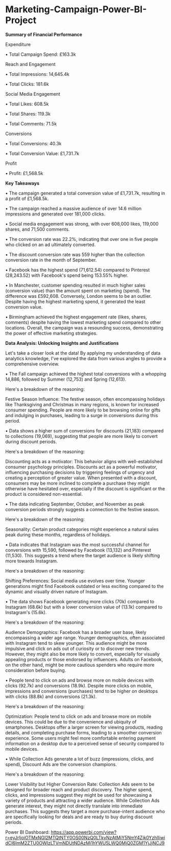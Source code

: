 # Marketing-Campaign-Power-BI-Project
**Summary of Financial Performance**

Expenditure

•	Total Campaign Spend: £163.3k

Reach and Engagement

•	Total Impressions: 14,645.4k

•	Total Clicks: 181.6k

Social Media Engagement

•	Total Likes: 608.5k

•	Total Shares: 119.3k

•	Total Comments: 71.5k

Conversions

•	Total Conversions: 40.3k

•	Total Conversion Value: £1,731.7k

Profit

•	Profit: £1,568.5k

**Key Takeaways**

•	The campaign generated a total conversion value of £1,731.7k, resulting in a profit of £1,568.5k.

•	The campaign reached a massive audience of over 14.6 million impressions and generated over 181,000 clicks.

•	Social media engagement was strong, with over 608,000 likes, 119,000 shares, and 71,500 comments.

•	The conversion rate was 22.2%, indicating that over one in five people who clicked on an ad ultimately converted.

•	The discount conversion rate was 559 higher than the collection conversion rate in the month of September.

•	Facebook has the highest spend (71,612.54) compared to Pinterest (28,243.52) with Facebook's spend being 153.55% higher.

•	In Manchester, customer spending resulted in much higher sales (conversion value) than the amount spent on marketing (spend). The difference was £592,608. Conversely, London seems to be an outlier. Despite having the highest marketing spend, it generated the least conversion value.

•	Birmingham achieved the highest engagement rate (likes, shares, comments) despite having the lowest marketing spend compared to other locations.
Overall, the campaign was a resounding success, demonstrating the power of effective marketing strategies.



**Data Analysis: Unlocking Insights and Justifications**

Let's take a closer look at the data! By applying my understanding of data analytics knowledge, I've explored the data from various angles to provide a comprehensive overview.



• The Fall campaign achieved the highest total conversions with a whopping 14,886, followed by Summer (12,753) and Spring (12,613). 

Here's a breakdown of the reasoning:

Festive Season Influence: The festive season, often encompassing holidays like Thanksgiving and Christmas in many regions, is known for increased consumer spending. People are more likely to be browsing online for gifts and indulging in purchases, leading to a surge in conversions during this period.


• Data shows a higher sum of conversions for discounts (21,183) compared to collections (19,069), suggesting that people are more likely to convert during discount periods.

Here's a breakdown of the reasoning:

Discounting acts as a motivator: This behavior aligns with well-established consumer psychology principles. Discounts act as a powerful motivator, influencing purchasing decisions by triggering feelings of urgency and creating a perception of greater value. When presented with a discount, consumers may be more inclined to complete a purchase they might otherwise have hesitated over, especially if the discount is significant or the product is considered non-essential.

• The data indicating September, October, and November as peak conversion periods strongly suggests a connection to the festive season.

Here's a breakdown of the reasoning:

Seasonality: Certain product categories might experience a natural sales peak during these months, regardless of holidays.

• Data indicates that Instagram was the most successful channel for conversions with 15,590, followed by Facebook (13,132) and Pinterest (11,530). This suggests a trend where the target audience is likely shifting more towards Instagram.

Here's a breakdown of the reasoning:

Shifting Preferences: Social media use evolves over time. Younger generations might find Facebook outdated or less exciting compared to the dynamic and visually driven nature of Instagram.

• The data shows Facebook generating more clicks (70k) compared to Instagram (68.6k) but with a lower conversion value of (13.1k) compared to Instagram's (15.6k).

Here's a breakdown of the reasoning:

Audience Demographics: Facebook has a broader user base, likely encompassing a wider age range. Younger demographics, often associated with Instagram tend to skew younger. This audience might be more impulsive and click on ads out of curiosity or to discover new trends. However, they might also be more likely to convert, especially for visually appealing products or those endorsed by influencers. Adults on Facebook, on the other hand, might be more cautious spenders who require more consideration before buying.

• People tend to click on ads and browse more on mobile devices with clicks (92.7k) and conversions (18.9k). Despite more clicks on mobile, impressions and conversions (purchases) tend to be higher on desktops with clicks (88.8k) and conversions (21.3k).

Here's a breakdown of the reasoning:

Optimization: People tend to click on ads and browse more on mobile devices. This could be due to the convenience and ubiquity of smartphones. Desktops offer a larger screen for viewing products, reading details, and completing purchase forms, leading to a smoother conversion experience. Some users might feel more comfortable entering payment information on a desktop due to a perceived sense of security compared to mobile devices.

• While Collection Ads generate a lot of buzz (impressions, clicks, and spend), Discount Ads are the conversion champions.

Here's a breakdown of the reasoning:

Lower Visibility but Higher Conversion Rate: Collection Ads seem to be designed for broader reach and product discovery. The higher spend, clicks, and impressions suggest they might be used for showcasing a variety of products and attracting a wider audience. While Collection Ads generate interest, they might not directly translate into immediate purchases. This suggests they target a more purchase-intent audience who are specifically looking for deals and are ready to buy during discount periods.



Power BI Dashboard: https://app.powerbi.com/view?r=eyJrIjoiOTMxNGI2MTQtNTY0OS00NzQ0LTkyNzAtMjY5NmY4Zjk0YzhlIiwidCI6ImM2ZTU0OWIzLTVmNDUtNDAzMi1hYWU5LWQ0MjQ0ZGM1YjJjNCJ9

